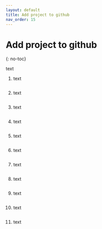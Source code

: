 ```yaml
---
layout: default
title: Add project to github
nav_order: 15
---
```


# Add project to github
{: no-toc}

<p>text<p>

<ol> 
    <li> 
    <p>text</p>
    <img src="url" title="title" alt=""> 
    </li>
     <li> 
    <p>text</p>
    <img src="http://2.bp.blogspot.com/_Mh1tYFoEZ_c/TUWmFjhptbI/AAAAAAAAB3g/ckBEvJMp_AY/s1600/happy-face_happyface_smiley_2400x2400.jpg" title="title" alt=""/>
    </li>
    <li> 
    <p>text</p>
    <img src="url" title="title" alt=""> 
    </li>
    <li> 
    <p>text</p>
    <img src="url" title="title" alt=""> 
    </li>
    <li> 
    <p>text</p>
    <img src="url" title="title" alt=""> 
    </li>
    <li> 
    <p>text</p>
    <img src="url" title="title" alt=""> 
    </li>
    <li> 
    <p>text</p>
    <img src="url" title="title" alt=""> 
    </li>
    <li> 
    <p>text</p>
    <img src="url" title="title" alt=""> 
    </li>
    <li> 
    <p>text</p>
    <img src="url" title="title" alt=""> 
    </li>
    <li> 
    <p>text</p>
    <img src="url" title="title" alt=""> 
    </li>
    <li> 
    <p>text</p>
    <img src="url" title="title" alt=""> 
    </li>
</ol>

